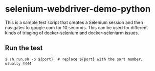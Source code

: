 # selenium-webdriver-demo-python

This is a sample test script that creates a Selenium session and then navigates to google.com for 10 seconds. This can be used for different kinds of triaging of docker-selenium and docker-seleniarm issues.


## Run the test

```
$ sh run.sh -p ${port}  # replace ${port} with the port number, usually 4444
```
